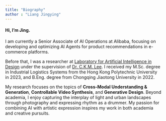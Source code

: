 ```yaml
---
title: "Biography"
author : "Liang Jingying"
---
```


#### Hi, I’m Jing. 


I am currently a Senior Associate of AI Operations at Alibaba, focusing on developing and optimizing AI Agents for product recommendations in e-commerce platforms. 

Before that, I was a researcher at [Laboratory for Artificial Intelligence in Design](https://www.aidlab.hk/en/about) under the supervision of [Dr. C.K.M. Lee](https://scholar.google.com.sg/citations?user=QGN6-ToAAAAJ&hl=en). I received my M.Sc. degree in Industrial Logistics Systems from the Hong Kong Polytechnic University in 2023, and B.Eng. degree from Chongqing Jiaotong University in 2022. 

My research focuses on the topics of **Cross-Modal Understanding & Generation**, **Controllable Video Synthesis**, and **Generative Design**. Beyond academia, I enjoy capturing the interplay of light and urban landscapes through photography and expressing rhythm as a drummer. My passion for combining AI with artistic expression inspires my work in both academia and creative pursuits.

